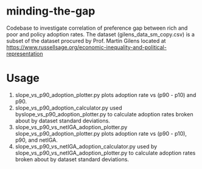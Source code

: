 # minding-the-gap
Codebase to investigate correlation of preference gap between rich and poor and policy adoption rates.  The dataset (gilens_data_sm_copy.csv) is a subset of the dataset procured by Prof. Martin Gilens located at https://www.russellsage.org/economic-inequality-and-political-representation

# Usage
1. slope_vs_p90_adoption_plotter.py plots adoption rate vs (p90 - p10) and p90.
2. slope_vs_p90_adoption_calculator.py used byslope_vs_p90_adoption_plotter.py to calculate adoption rates broken about by dataset standard deviations.
3. slope_vs_p90_vs_netIGA_adoption_plotter.py slope_vs_p90_adoption_plotter.py plots adoption rate vs (p90 - p10), p90, and netIGA.
4. slope_vs_p90_vs_netIGA_adoption_calculator.py used by slope_vs_p90_vs_netIGA_adoption_plotter.py to calculate adoption rates broken about by dataset standard deviations.
